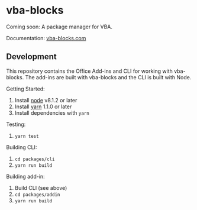 # vba-blocks

Coming soon: A package manager for VBA.

Documentation: [vba-blocks.com](https://vba-blocks.com)

## Development

This repository contains the Office Add-ins and CLI for working with vba-blocks.
The add-ins are built with vba-blocks and the CLI is built with Node.

Getting Started:

1. Install [node](https://www.nodejs.com/) v8.1.2 or later
2. Install [yarn](https://yarnpkg.com/) 1.1.0 or later
3. Install dependencies with `yarn`

Testing:

1. `yarn test`

Building CLI:

1. `cd packages/cli`
2. `yarn run build`

Building add-in:

1. Build CLI (see above)
2. `cd packages/addin`
3. `yarn run build`
